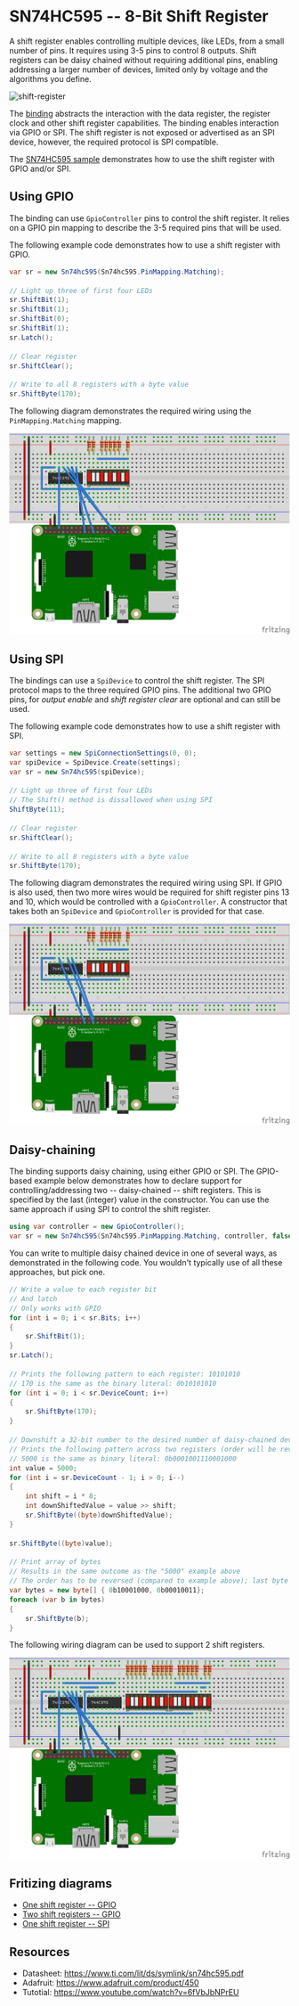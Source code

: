 # SN74HC595 -- 8-Bit Shift Register

A shift register enables controlling multiple devices, like LEDs, from a small number of pins. It requires using 3-5 pins to control 8 outputs. Shift registers can be daisy chained without requiring additional pins, enabling addressing a larger number of devices, limited only by voltage and the algorithms you define.

![shift-register](https://user-images.githubusercontent.com/2608468/84733283-ac3bca00-af52-11ea-8520-67c91a45c0f0.png)

The [binding](Sn74hc595.cs) abstracts the interaction with the data register, the register clock and other shift register capabilities. The binding enables interaction via GPIO or SPI. The shift register is not exposed or advertised as an SPI device, however, the required protocol is  SPI compatible.

The [SN74HC595 sample](samples/README.md) demonstrates how to use the shift register with GPIO and/or SPI.

## Using GPIO

The binding can use `GpioController` pins to control the shift register. It relies on a GPIO pin mapping to describe the 3-5 required  pins that will be used.

The following example code demonstrates how to use a shift register with GPIO.

```csharp
var sr = new Sn74hc595(Sn74hc595.PinMapping.Matching);

// Light up three of first four LEDs
sr.ShiftBit(1);
sr.ShiftBit(1);
sr.ShiftBit(0);
sr.ShiftBit(1);
sr.Latch();

// Clear register
sr.ShiftClear();

// Write to all 8 registers with a byte value
sr.ShiftByte(170);
```

The following diagram demonstrates the required wiring using the `PinMapping.Matching` mapping.

![shift-register](sn74hc595-led-bar-graph_bb.png)

## Using SPI

The bindings can use a `SpiDevice` to control the shift register. The SPI protocol maps to the three required GPIO pins. The additional two GPIO pins, for *output enable* and  *shift register clear* are optional and can still be used.


The following example code demonstrates how to use a shift register with SPI.

```csharp
var settings = new SpiConnectionSettings(0, 0);
var spiDevice = SpiDevice.Create(settings);
var sr = new Sn74hc595(spiDevice);

// Light up three of first four LEDs
// The Shift() method is dissallowed when using SPI
ShiftByte(11);

// Clear register
sr.ShiftClear();

// Write to all 8 registers with a byte value
sr.ShiftByte(170);
```

The following diagram demonstrates the required wiring using SPI. If GPIO is also used, then two more wires would be required for shift register pins 13 and 10, which would be controlled with a `GpioController`. A constructor that takes both an `SpiDevice` and `GpioController` is provided for that case.

![sn74hc595-led-bar-graph-spi_bb](sn74hc595-led-bar-graph-spi_bb.png)

## Daisy-chaining

The binding supports daisy chaining, using either GPIO or SPI. The GPIO-based example below demonstrates how to declare support for controlling/addressing two -- daisy-chained -- shift registers. This is specified by the last (integer) value in the constructor. You can use the same approach if using SPI to control the shift register.

```csharp
using var controller = new GpioController();
var sr = new Sn74hc595(Sn74hc595.PinMapping.Matching, controller, false, 2);
```


You can write to multiple daisy chained device in one of several ways, as demonstrated in the following code. You wouldn't typically use of all these approaches, but pick one.

```csharp
// Write a value to each register bit
// And latch
// Only works with GPIO
for (int i = 0; i < sr.Bits; i++)
{
    sr.ShiftBit(1);
}
sr.Latch();

// Prints the following pattern to each register: 10101010
// 170 is the same as the binary literal: 0b10101010
for (int i = 0; i < sr.DeviceCount; i++)
{
    sr.ShiftByte(170);
}

// Downshift a 32-bit number to the desired number of daisy-chained devices
// Prints the following pattern across two registers (order will be reversed): 0001001110001000
// 5000 is the same as binary literal: 0b0001001110001000
int value = 5000;
for (int i = sr.DeviceCount - 1; i > 0; i--)
{
    int shift = i * 8;
    int downShiftedValue = value >> shift;
    sr.ShiftByte((byte)downShiftedValue);
}

sr.ShiftByte((byte)value);

// Print array of bytes
// Results in the same outcome as the "5000" example above
// The order has to be reversed (compared to example above); last byte will be left-most printed
var bytes = new byte[] { 0b10001000, 0b00010011};
foreach (var b in bytes)
{
    sr.ShiftByte(b);
}
```

The following wiring diagram can be used to support 2 shift registers.

![sn74hc595-led-bar-graph-spi_bb](sn74hc595-led-bar-graph-double-up_bb.png)

## Fritizing diagrams


* [One shift register -- GPIO](sn74hc595-led-bar-graph.fzz)
* [Two shift registers -- GPIO](sn74hc595-led-bar-graph-double-up.fzz)
* [One shift register -- SPI](sn74hc595-led-bar-graph-spi.fzz)

## Resources

* Datasheet: https://www.ti.com/lit/ds/symlink/sn74hc595.pdf
* Adafruit: https://www.adafruit.com/product/450
* Tutotial: https://www.youtube.com/watch?v=6fVbJbNPrEU